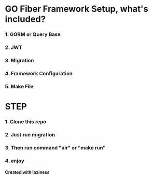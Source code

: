 # GO Fiber Framework Setup, what's included?

### 1. GORM or Query Base
### 2. JWT
### 3. Migration
### 4. Framework Configuration
### 5. Make File

# STEP
### 1. Clone this repo
### 2. Just run migration
### 3. Then run command "air" or "make run"
### 4. enjoy

#### Created with laziness
